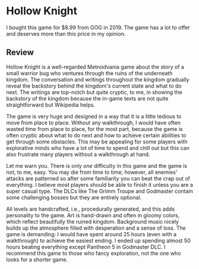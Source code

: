 # Hollow Knight

I bought this game for $8.99 from GOG in 2019. The game has a lot to offer and deserves more than this price in my opinion.

## Review

Hollow Knight is a well-regarded Metroidvania game about the story of a small warrior bug who ventures through the ruins of the underneath kingdom. The conversation and writings throughout the kingdom gradually reveal the backstory behind the kingdom's current state and what to do next. The writings are top-notch but quite cryptic, to me, in showing the backstory of the kingdom because the in-game texts are not quite straightforward but Wikipedia helps.

The game is very huge and designed in a way that it is a little tedious to move from place to place. Without any walkthrough, I would have often wasted time from place to place, for the most part, because the game is often cryptic about what to do next and how to achieve certain abilities to get through some obstacles. This may be appealing for some players with explorative minds who have a lot of time to spend and chill out but this can also frustrate many players without a walkthrough at hand.

Let me warn you. There is only *one* difficulty in this game and the game is not, to me, easy. You may die from time to time; however, all enemies' attacks are patterned so after some familiarity you can beat the crap out of everything. I believe most players should be able to finish it unless you are a super casual type. The DLCs like The Grimm Troupe and Godmaster contain some challenging bosses but they are entirely optional.

All levels are handcrafted, i.e., procedurally generated, and this adds personality to the game. Art is hand-drawn and often in gloomy colors, which reflect beautifully the ruined kingdom. Background music nicely builds up the atmosphere filled with desperation and a sense of loss. The game is demanding: I would have spent around 25 hours (even with a walkthrough) to achieve the easiest ending. I ended up spending almost 50 hours beating everything except Pantheon 5 in Godmaster DLC. I recommend this game to those who fancy exploration, not the one who looks for a shorter game.
